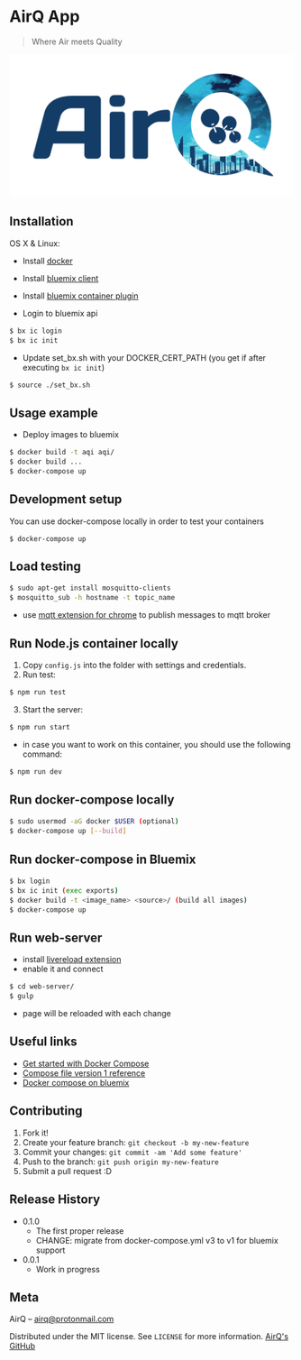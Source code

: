 # AirQ App
> Where Air meets Quality

<!-- [![NPM Version][npm-image]][npm-url]
[![Build Status][travis-image]][travis-url]
[![Downloads Stats][npm-downloads]][npm-url] -->

![AirQ logo](logo.png)

## Installation

OS X & Linux:
* Install [docker](https://docs.docker.com/engine/installation/)
* Install [bluemix client](https://clis.ng.bluemix.net/ui/home.html)
* Install [bluemix container plugin](https://console.ng.bluemix.net/docs/containers/container_cli_cfic.html#container_cli_cfic)

* Login to bluemix api
```sh
$ bx ic login
$ bx ic init
```
* Update set_bx.sh with your DOCKER_CERT_PATH (you get if after executing `bx ic init`)
```sh
$ source ./set_bx.sh
```
## Usage example
* Deploy images to bluemix
```sh
$ docker build -t aqi aqi/
$ docker build ...
$ docker-compose up
```

## Development setup

You can use docker-compose locally in order to test your containers
```
$ docker-compose up
```

## Load testing
```sh
$ sudo apt-get install mosquitto-clients
$ mosquitto_sub -h hostname -t topic_name
```
* use [mqtt extension for chrome](https://chrome.google.com/webstore/detail/mqttbox/kaajoficamnjijhkeomgfljpicifbkaf) to publish messages to mqtt broker

## Run Node.js container locally
1. Copy `config.js` into the folder with settings and credentials.
2. Run test:
```sh
$ npm run test
```
3. Start the server:
```sh
$ npm run start
```


* in case you want to work on this container, you should use the following command:
```sh
$ npm run dev
```
## Run docker-compose locally
```sh
$ sudo usermod -aG docker $USER (optional)
$ docker-compose up [--build]
```
## Run docker-compose in Bluemix
```sh
$ bx login
$ bx ic init (exec exports)
$ docker build -t <image_name> <source>/ (build all images)
$ docker-compose up
```
## Run web-server
* install [livereload extension](https://chrome.google.com/webstore/detail/livereload/jnihajbhpnppcggbcgedagnkighmdlei?hl=en)
* enable it and connect
```sh
$ cd web-server/
$ gulp
```
* page will be reloaded with each change
## Useful links
* [Get started with Docker Compose](https://docs.docker.com/compose/gettingstarted/)
* [Compose file version 1 reference](https://docs.docker.com/compose/compose-file/compose-file-v1/)
* [Docker compose on bluemix](https://console.ng.bluemix.net/docs/containers/container_single_ui.html#container_compose_config)


## Contributing

1. Fork it!
2. Create your feature branch: `git checkout -b my-new-feature`
3. Commit your changes: `git commit -am 'Add some feature'`
4. Push to the branch: `git push origin my-new-feature`
5. Submit a pull request :D

## Release History

* 0.1.0
    * The first proper release
    * CHANGE: migrate from docker-compose.yml v3 to v1 for bluemix support
* 0.0.1
    * Work in progress

## Meta

AirQ – airq@protonmail.com

Distributed under the MIT license. See ``LICENSE`` for more information.
[AirQ's GitHub](https://github.com/airqinc)  

[npm-image]: https://img.shields.io/npm/v/datadog-metrics.svg?style=flat-square
[npm-url]: https://npmjs.org/package/datadog-metrics
[npm-downloads]: https://img.shields.io/npm/dm/datadog-metrics.svg?style=flat-square
[travis-image]: https://img.shields.io/travis/dbader/node-datadog-metrics/master.svg?style=flat-square
[travis-url]: https://travis-ci.org/dbader/node-datadog-metrics
